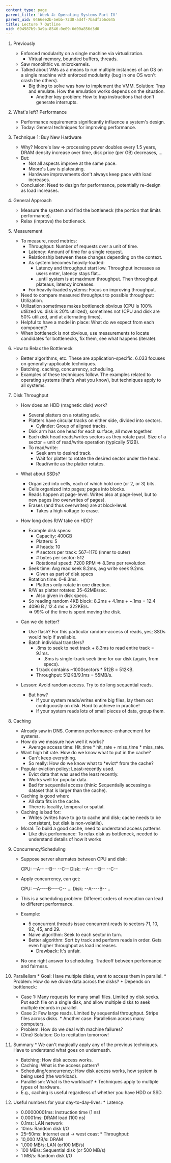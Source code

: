 ```yaml
---
content_type: page
parent_title: 'Week 4: Operating Systems Part IV'
parent_uid: 0466ee2b-5ebb-72d0-ad4f-7badf3b6c645
title: Lecture 7 Outline
uid: 694987b9-3a9a-8546-0e09-6d00a856d3d0
---
```


1.  Previously
    *   Enforced modularity on a single machine via virtualization.
        *   Virtual memory, bounded buffers, threads.
    *   Saw monolithic vs. microkernels.
    *   Talked about VMs as a means to run multiple instances of an OS on a single machine with enforced modularity (bug in one OS won't crash the others).
        *   Big thing to solve was how to implement the VMM. Solution: Trap and emulate. How the emulation works depends on the situation.
            *   Another key problem: How to trap instructions that don't generate interrupts.
2.  What's left? Performance
    *   Performance requirements significantly influence a system's design.
    *   Today: General techniques for improving performance.
3.  Technique 1: Buy New Hardware
    *   Why? Moore's law => processing power doubles every 1.5 years, DRAM density increase over time, disk price (per GB) decreases, ...
    *   But:
        *   Not all aspects improve at the same pace.
        *   Moore's Law is plateauing.
        *   Hardware improvements don't always keep pace with load increases.
    *   Conclusion: Need to design for performance, potentially re-design as load increases.
4.  General Approach
    *   Measure the system and find the bottleneck (the portion that limits performance).
    *   Relax (improve) the bottleneck.
5.  Measurement
    *   To measure, need metrics:
        *   Throughput: Number of requests over a unit of time.
        *   Latency: Amount of time for a single request.
        *   Relationship between these changes depending on the context.
        *   As system becomes heavily-loaded:
            *   Latency and throughput start low. Throughput increases as users enter, latency stays flat...
            *   ..until system is at maximum throughput. Then throughput plateaus, latency increases.
        *   For heavily-loaded systems: Focus on improving throughput.
    *   Need to compare measured throughput to possible throughput: Utilization.
    *   Utilization sometimes makes bottleneck obvious (CPU is 100% utilized vs. disk is 20% utilized), sometimes not (CPU and disk are 50% utilized, and at alternating times).
    *   Helpful to have a model in place: What do we expect from each component?
    *   When bottleneck is not obvious, use measurements to locate candidates for bottlenecks, fix them, see what happens (iterate).
6.  How to Relax the Bottleneck
    *   Better algorithms, etc. These are application-specific. 6.033 focuses on generally-applicable techniques.
    *   Batching, caching, concurrency, scheduling.
    *   Examples of these techniques follow. The examples related to operating systems (that's what you know), but techniques apply to all systems.
7.  Disk Throughput
    
    *   How does an HDD (magnetic disk) work?
        *   Several platters on a rotating axle.
        *   Platters have circular tracks on either side, divided into sectors.
            *   Cylinder: Group of aligned tracks.
        *   Disk arm has one head for each surface, all move together.
        *   Each disk head reads/writes sectors as they rotate past. Size of a sector = unit of read/write operation (typically 512B).
        *   To read/write:
            *   Seek arm to desired track.
            *   Wait for platter to rotate the desired sector under the head.
            *   Read/write as the platter rotates.
    *   What about SSDs?
        *   Organized into cells, each of which hold one (or 2, or 3) bits.
        *   Cells organized into pages; pages into blocks.
        *   Reads happen at page-level. Writes also at page-level, but to new pages (no overwrites of pages).
        *   Erases (and thus overwrites) are at block-level.
            *   Takes a high voltage to erase.
    *   How long does R/W take on HDD?
        *   Example disk specs:
            *   Capacity: 400GB
            *   Platters: 5
            *   \# heads: 10
            *   \# sectors per track: 567–1170 (inner to outer)
            *   \# bytes per sector: 512
            *   Rotational speed: 7200 RPM => 8.3ms per revolution
        *   Seek time: Avg read seek 8.2ms, avg write seek 9.2ms.
            *   Given as part of disk specs
        *   Rotation time: 0–8.3ms.
            *   Platters only rotate in one direction.
        *   R/W as platter rotates: 35–62MB/sec.
            *   Also given in disk specs.
        *   So reading random 4KB block: 8.2ms + 4.1ms + ~.1ms = 12.4
        *   4096 B / 12.4 ms = 322KB/s.  
            \=> 99% of the time is spent moving the disk.
    
    *   Can we do better?
        *   Use flash? For this particular random-access of reads, yes; SSDs would help if available.
        *   Batch individual transfers?
            *   .8ms to seek to next track + 8.3ms to read entire track = 9.1ms.
                *   .8ms is single-track seek time for our disk (again, from specs).
            *   1 track contains ~1000sectors \* 512B = 512KB.
            *   Throughput: 512KB/9.1ms = 55MB/s.
    *   Lesson: Avoid random access. Try to do long sequential reads.
        *   But how?
            *   If your system reads/writes entire big files, lay them out contiguously on disk. Hard to achieve in practice!
            *   If your system reads lots of small pieces of data, group them.
8.  Caching
    *   Already saw in DNS. Common performance-enhancement for systems.
    *   How do we measure how well it works?
        *   Average access time: Hit\_time \* hit\_rate + miss\_time \* miss\_rate.
    *   Want high hit rate. How do we know what to put in the cache?
        *   Can't keep everything.
        *   So really: How do we know what to \*evict\* from the cache?
    *   Popular eviction policy: Least-recently used.
        *   Evict data that was used the least recently.
        *   Works well for popular data.
        *   Bad for sequential access (think: Sequentially accessing a dataset that is larger than the cache).
    *   Caching is good when:
        *   All data fits in the cache.
        *   There is locality, temporal or spatial.
    *   Caching is bad for:
        *   Writes (writes have to go to cache and disk; cache needs to be consistent, but disk is non-volatile).
    *   Moral: To build a good cache, need to understand access patterns
        *   Like disk performance: To relax disk as bottleneck, needed to understand details of how it works
9.  Concurrency/Scheduling
    *   Suppose server alternates between CPU and disk:
        
         CPU: --A--     --B--     --C--
         Disk:     --A--     --B--     --C--
        
    *   Apply concurrency, can get:
        
         CPU: --A----B----C-- ...
         Disk:     --A----B-- ..
        
    *   This is a scheduling problem: Different orders of execution can lead to different performance.
    *   Example:
        *   5 concurrent threads issue concurrent reads to sectors 71, 10, 92, 45, and 29.
        *   Naive algorithm: Seek to each sector in turn.
        *   Better algorithm: Sort by track and perform reads in order. Gets even higher throughput as load increases.
            *   Drawback: It's unfair.
    *   No one right answer to scheduling. Tradeoff between performance and fairness.
10.  Parallelism
    *   Goal: Have multiple disks, want to access them in parallel.
    *   Problem: How do we divide data across the disks?
    *   Depends on bottleneck:
        *   Case 1: Many requests for many small files. Limited by disk seeks. Put each file on a single disk, and allow multiple disks to seek multiple records in parallel.
        *   Case 2: Few large reads. Limited by sequential throughput. Stripe files across disks.
    *   Another case: Parallelism across many computers.
        *   Problem: How do we deal with machine failures?
        *   (One) Solution: Go to recitation tomorrow!
11.  Summary
    *   We can't magically apply any of the previous techniques. Have to understand what goes on underneath.
        *   Batching: How disk access works.
        *   Caching: What is the access pattern?
        *   Scheduling/concurrency: How disk access works, how system is being used (the workload).
        *   Parallelism: What is the workload?
    *   Techniques apply to multiple types of hardware.
        *   E.g., caching is useful regardless of whether you have HDD or SSD.
12.  Useful numbers for your day-to-day-lives:
    *   Latency:
        *   0.00000001ms: Instruction time (1 ns)
        *   0.0001ms: DRAM load (100 ns)
        *   0.1ms: LAN network
        *   10ms: Random disk I/O
        *   25–50ms: Internet east -> west coast
    *   Throughput:
        *   10,000 MB/s: DRAM
        *   1,000 MB/s: LAN (or100 MB/s)
        *   100 MB/s: Sequential disk (or 500 MB/s)
        *   1 MB/s: Random disk I/O